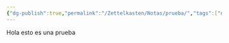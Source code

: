 ```yaml
---
{"dg-publish":true,"permalink":"/Zettelkasten/Notas/prueba/","tags":["digital-garden"],"noteIcon":"0","created":"2025-08-27T14:49:15.070+02:00","updated":"2025-08-27T18:24:46.400+02:00"}
---
```




Hola esto es una prueba

